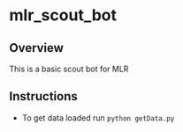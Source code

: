 # mlr_scout_bot

## Overview

This is a basic scout bot for MLR

## Instructions
* To get data loaded run `python getData.py`